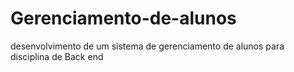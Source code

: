 # Gerenciamento-de-alunos
desenvolvimento de um sistema de gerenciamento de alunos para disciplina de Back end
